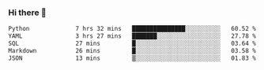### Hi there 👋

<!--START_SECTION:waka-->

```txt
Python             7 hrs 32 mins   ███████████████░░░░░░░░░░   60.52 %
YAML               3 hrs 27 mins   ███████░░░░░░░░░░░░░░░░░░   27.78 %
SQL                27 mins         █░░░░░░░░░░░░░░░░░░░░░░░░   03.64 %
Markdown           26 mins         █░░░░░░░░░░░░░░░░░░░░░░░░   03.58 %
JSON               13 mins         ▒░░░░░░░░░░░░░░░░░░░░░░░░   01.83 %
```

<!--END_SECTION:waka-->

<!--
**Jonas-VanHaeken/Jonas-VanHaeken** is a ✨ _special_ ✨ repository because its `README.md` (this file) appears on your GitHub profile.

Here are some ideas to get you started:

- 🔭 I’m currently working on ...
- 🌱 I’m currently learning ...
- 👯 I’m looking to collaborate on ...
- 🤔 I’m looking for help with ...
- 💬 Ask me about ...
- 📫 How to reach me: ...
- 😄 Pronouns: ...
- ⚡ Fun fact: ...
-->
